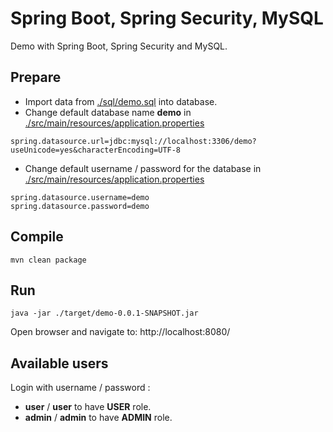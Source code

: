 # Spring Boot, Spring Security, MySQL
Demo with Spring Boot, Spring Security and MySQL.
## Prepare
- Import data from [./sql/demo.sql](./sql/demo.sql) into database.
- Change default database name **demo**  in [./src/main/resources/application.properties](./src/main/resources/application.properties)
```
spring.datasource.url=jdbc:mysql://localhost:3306/demo?useUnicode=yes&characterEncoding=UTF-8
```
- Change default username / password for the database in [./src/main/resources/application.properties](./src/main/resources/application.properties)
```
spring.datasource.username=demo
spring.datasource.password=demo
```
## Compile
```
mvn clean package
```
## Run
```
java -jar ./target/demo-0.0.1-SNAPSHOT.jar
```
Open browser and navigate to: http://localhost:8080/
## Available users
Login with username / password : 
- **user** / **user** to have **USER** role.
- **admin** / **admin** to have **ADMIN** role.
